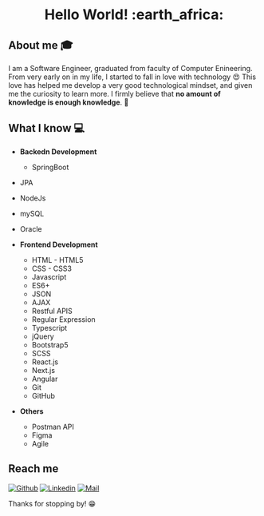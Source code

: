 <h1 align= "center"><b>Hello World! :earth_africa:</b></h1>

<!--
**omarelsayed00/omarelsayed00** is a ✨ _special_ ✨ repository because its `README.md` (this file) appears on your GitHub profile.

Here are some ideas to get you started:

- 🔭 I’m currently working on ...
- 🌱 I’m currently learning ...
- 👯 I’m looking to collaborate on ...
- 🤔 I’m looking for help with ...
- 💬 Ask me about ...
- 📫 How to reach me: ...
- 😄 Pronouns: ...
- ⚡ Fun fact: ...
-->



## About me :mortar_board:
I am a Software Engineer, graduated from faculty of Computer Enineering. From very early on in my life, I started to fall in love with technology 😍 This love has helped me develop a very good technological mindset, and given me the curiosity to learn more. I firmly believe that **no amount of knowledge is enough knowledge**. 🧠

## What I know :computer:
- **Backedn Development**
	- SpringBoot
 - JPA
 - NodeJs
 - mySQL
 - Oracle
   
- **Frontend Development**
	- HTML - HTML5
	- CSS - CSS3
	- Javascript
	- ES6+
	- JSON
	- AJAX
	- Restful APIS
	- Regular Expression
	- Typescript
  - jQuery
  - Bootstrap5
  - SCSS
  - React.js
  - Next.js
  - Angular
  - Git
  - GitHub

- **Others**
	-  Postman API
	-  Figma
	-  Agile

## Reach me 
[![Github](https://img.shields.io/github/followers/omarelsayed00?label=Follow&style=social)](https://github.com/omarelsayed00)
[![Linkedin](https://img.shields.io/badge/-Omar%20Elsayed-blue?style=flat-square&logo=linkedin&logoColor=white&link=https://www.linkedin.com/in/omarelsayed00/)](https://www.linkedin.com/in/omarelsayed00/)
[![Mail](https://img.shields.io/badge/-omarelsayed0015@gmail.com-gray?style=flat-square&logo=gmail&logoColor=red&link=https://www.linkedin.com/in/omarelsayed00/)](mailto:omarelsayed0015@gmail.com)

Thanks for stopping by! 😁
